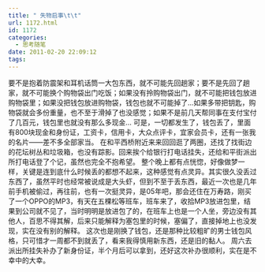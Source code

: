 ```yaml
---
title: " 失物启事\t\t"
url: 1172.html
id: 1172
categories:
  - 思考随笔
date: 2011-02-20 22:09:12
tags:
---
```


要不是抱着防震架和耳机话筒一大包东西，就不可能先回趟家；要不是先回了趟家，就不可能换个购物袋出门吃饭；如果没有拎购物袋出门，就不可能把钱包放进购物袋里；如果没把钱包放进购物袋，钱包也就不可能掉了...如果多带把钥匙，购物袋就会多份重量，也不至于滑掉了也没感觉；如果不是前几天帮同事在支付宝付了几百元，钱包里也就没有那么多现金... 可是，一切都发生了，钱包丢了，里面有800块现金和身份证，工资卡，信用卡，大众点评卡，宜家会员卡，还有一张我的名片——差不多全部家当。 在和平西桥附近来来回回逛了两圈，还找了找街边的花坛树丛和垃圾箱，也没有踪影。回来挨个给银行打电话挂失，还给和平街派出所打电话登了个记，虽然也完全不抱希望。 整个晚上都有点恍惚，好像做梦一样，关键是连到底什么时候丢的都想不起来，这种感觉有点灵异。其实很久没丢过东西了，虽然平时也经常被说成是大头虾，但到不至于丢东西，最近一次也是几年前手机被偷过，再往前，也有一次挺灵异，是05年吧，那会还住在万寿路，刚买了一个OPPO的MP3，有天在五棵松等班车，班车来了，收拾MP3放进包里，结果到公司就不见了，当时明明是放进包了的，在班车上也是一个人坐，旁边没有其他人，百思不得其解，后来只能解释为塞包里的时候，塞偏了，直接掉地上也没发现，实在没有别的解释。 这次也是刚换了钱包，还是那种比较粗旷的男士钱包风格，只可惜才一周都不到就丢了，看来我得慎用新东西，还是旧的黏人。 周六去派出所挂失补办了新身份证，半个月后可以拿到，还好这次补办很顺利，实在是不幸中的大幸。